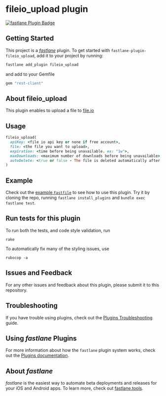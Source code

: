 # fileio_upload plugin

[![fastlane Plugin Badge](https://rawcdn.githack.com/fastlane/fastlane/master/fastlane/assets/plugin-badge.svg)](https://rubygems.org/gems/fastlane-plugin-fileio_upload)

## Getting Started

This project is a [_fastlane_](https://github.com/fastlane/fastlane) plugin. To get started with `fastlane-plugin-fileio_upload`, add it to your project by running:

```bash
fastlane add_plugin fileio_upload
```
and add to your Gemfile

```bash
gem "rest-client"
```

## About fileio_upload

This plugin enables to upload a file to [file.io](https://www.file.io/)

## Usage

```ruby
fileio_upload(
  apiKey: <file io api key or none if free account>,
  file: <the file you want to upload>,
  expiration: <time before being unavailable. ex: "1w">,
  maxDownloads: <maximum number of downloads before being unavailable>,
  autoDelete: <true or false - The file is deleted automatically after max downloads has been reached>
)
```

## Example

Check out the [example `Fastfile`](fastlane/Fastfile) to see how to use this plugin. Try it by cloning the repo, running `fastlane install_plugins` and `bundle exec fastlane test`.

## Run tests for this plugin

To run both the tests, and code style validation, run

```
rake
```

To automatically fix many of the styling issues, use
```
rubocop -a
```

## Issues and Feedback

For any other issues and feedback about this plugin, please submit it to this repository.

## Troubleshooting

If you have trouble using plugins, check out the [Plugins Troubleshooting](https://docs.fastlane.tools/plugins/plugins-troubleshooting/) guide.

## Using _fastlane_ Plugins

For more information about how the `fastlane` plugin system works, check out the [Plugins documentation](https://docs.fastlane.tools/plugins/create-plugin/).

## About _fastlane_

_fastlane_ is the easiest way to automate beta deployments and releases for your iOS and Android apps. To learn more, check out [fastlane.tools](https://fastlane.tools).
